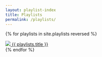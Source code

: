 ```yaml
---
layout: playlist-index
title: Playlists
permalink: /playlists/
---
```


{% for playlists in site.playlists reversed %}
    <div class="playlist-cover">
      <a href="{{ playlists.url }}">
          <img src="{{ playlists.image}}">
          {{ playlists.title }}</a>
    </div>
  {% endfor %}

